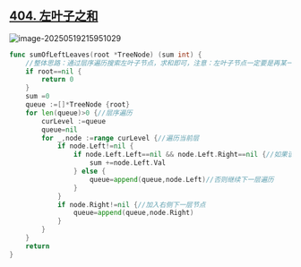 ## [404. 左叶子之和](https://leetcode.cn/problems/sum-of-left-leaves/) 

![image-20250519215951029](https://gggzxh.oss-cn-beijing.aliyuncs.com/img/20250519215951029.png) 

```go
func sumOfLeftLeaves(root *TreeNode) (sum int) {
    //整体思路：通过层序遍历搜索左叶子节点，求和即可，注意：左叶子节点一定要是再某一个节点的左边且该节点左右都为空
    if root==nil {
        return 0
    }
    sum =0
    queue :=[]*TreeNode {root}
    for len(queue)>0 {//层序遍历
        curLevel :=queue
        queue=nil 
        for _,node :=range curLevel {//遍历当前层
            if node.Left!=nil {
                if node.Left.Left==nil && node.Left.Right==nil {//如果该节点是叶子节点，求和
                    sum +=node.Left.Val
                } else {
                    queue=append(queue,node.Left)//否则继续下一层遍历
                }
            }
            if node.Right!=nil {//加入右侧下一层节点
                queue=append(queue,node.Right)
            }
        }
    }
    return 
}
```

